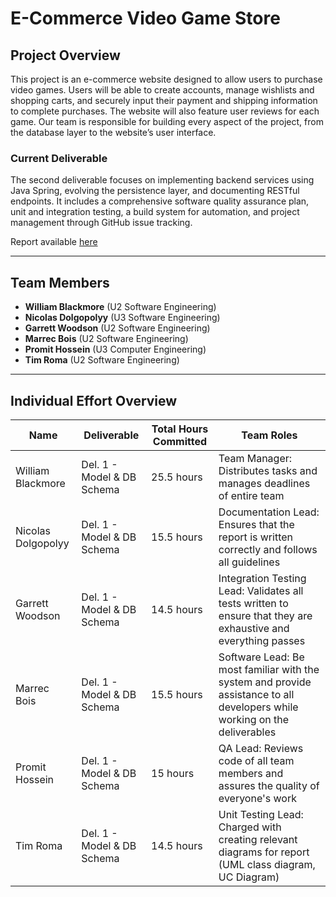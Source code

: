 # E-Commerce Video Game Store

## Project Overview

This project is an e-commerce website designed to allow users to purchase video games. Users will be able to create accounts, manage wishlists and shopping carts, and securely input their payment and shipping information to complete purchases. The website will also feature user reviews for each game. Our team is responsible for building every aspect of the project, from the database layer to the website’s user interface.

### Current Deliverable

The second deliverable focuses on implementing backend services using Java Spring, evolving the persistence layer, and documenting RESTful endpoints. It includes a comprehensive software quality assurance plan, unit and integration testing, a build system for automation, and project management through GitHub issue tracking.

Report available [here](https://github.com/McGill-ECSE321-Fall2024/project-group-13/wiki/Game-Store-App-Wiki)

---

## Team Members

- **William Blackmore** (U2 Software Engineering)
- **Nicolas Dolgopolyy** (U3 Software Engineering)
- **Garrett Woodson** (U2 Software Engineering)
- **Marrec Bois** (U2 Software Engineering)
- **Promit Hossein** (U3 Computer Engineering)
- **Tim Roma** (U2 Software Engineering)

---

## Individual Effort Overview

| Name                |  Deliverable           | Total Hours Committed | Team Roles                                        |
|---------------------|-----------------------|-----------------|-----------------------------------------------------|
| William Blackmore   | Del. 1 - Model & DB Schema     | 25.5 hours         | Team Manager: Distributes tasks and manages deadlines of entire team |
| Nicolas Dolgopolyy  | Del. 1 - Model & DB Schema     | 15.5 hours         | Documentation Lead: Ensures that the report is written correctly and follows all guidelines |
| Garrett Woodson     | Del. 1 - Model & DB Schema     | 14.5 hours         | Integration Testing Lead: Validates all tests written to ensure that they are exhaustive and everything passes |
| Marrec Bois         | Del. 1 - Model & DB Schema     | 15.5 hours         | Software Lead: Be most familiar with the system and provide assistance to all developers while working on the deliverables |
| Promit Hossein      | Del. 1 - Model & DB Schema     | 15 hours         | QA Lead: Reviews code of all team members and assures the quality of everyone's work |
| Tim Roma            | Del. 1 - Model & DB Schema     | 14.5 hours         | Unit Testing Lead: Charged with creating relevant diagrams for report (UML class diagram, UC Diagram)  |

